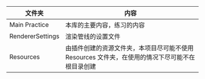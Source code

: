 | 文件夹 | 内容 |
| --- | --- |
| Main Practice | 本库的主要内容，练习的内容 |
| RendererSettings | 渲染管线的设置文件 |
| Resources | 由插件创建的资源文件夹，本项目尽可能不使用 Resources 文件夹，在使用的情况下尽可能不在根目录创建 |